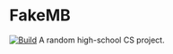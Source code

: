 # FakeMB
[![Build](https://github.com/XDflight/FakeMB/actions/workflows/build.yml/badge.svg)](https://github.com/XDflight/FakeMB/actions/workflows/build.yml)
A random high-school CS project.

